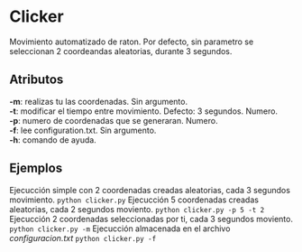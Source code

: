 # Clicker
Movimiento automatizado de raton. Por defecto, sin parametro se seleccionan 2 coordeandas aleatorias, durante 3 segundos.

## Atributos
**-m**: realizas tu las coordenadas. Sin argumento.  
**-t**: modificar el tiempo entre movimiento. Defecto: 3 segundos. Numero.  
**-p**: numero de coordenadas que se generaran. Numero.  
**-f**: lee configuration.txt. Sin argumento.  
**-h**: comando de ayuda.  

## Ejemplos
Ejecucción simple con 2 coordenadas creadas aleatorias, cada 3 segundos movimiento.
`python clicker.py`
Ejecucción 5 coordenadas creadas aleatorias, cada 2 segundos moviento.
`python clicker.py -p 5 -t 2`
Ejecucción 2 coordenadas seleccionadas por ti, cada 3 segundos moviento.
`python clicker.py -m`
Ejecucción almacenada en el archivo *configuracion.txt*
`python clicker.py -f`